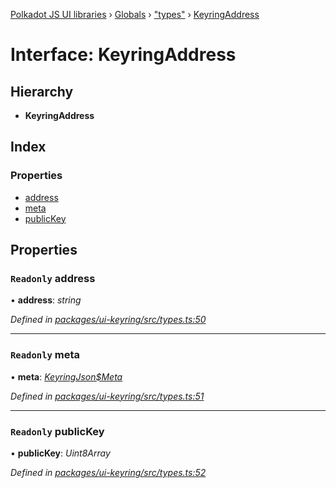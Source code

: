 [Polkadot JS UI libraries](../README.md) › [Globals](../globals.md) › ["types"](../modules/_types_.md) › [KeyringAddress](_types_.keyringaddress.md)

# Interface: KeyringAddress

## Hierarchy

* **KeyringAddress**

## Index

### Properties

* [address](_types_.keyringaddress.md#readonly-address)
* [meta](_types_.keyringaddress.md#readonly-meta)
* [publicKey](_types_.keyringaddress.md#readonly-publickey)

## Properties

### `Readonly` address

• **address**: *string*

*Defined in [packages/ui-keyring/src/types.ts:50](https://github.com/polkadot-js/ui/blob/afa6950f0/packages/ui-keyring/src/types.ts#L50)*

___

### `Readonly` meta

• **meta**: *[KeyringJson$Meta](_types_.keyringjson_meta.md)*

*Defined in [packages/ui-keyring/src/types.ts:51](https://github.com/polkadot-js/ui/blob/afa6950f0/packages/ui-keyring/src/types.ts#L51)*

___

### `Readonly` publicKey

• **publicKey**: *Uint8Array*

*Defined in [packages/ui-keyring/src/types.ts:52](https://github.com/polkadot-js/ui/blob/afa6950f0/packages/ui-keyring/src/types.ts#L52)*
